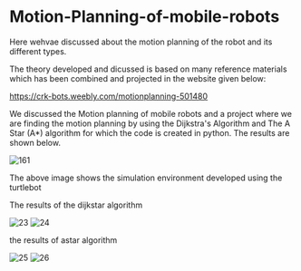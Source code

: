 # Motion-Planning-of-mobile-robots

Here wehvae discussed about the motion planning of the robot and its different types.

The  theory developed and dicussed is based on many reference materials which has been combined and projected in the website given below: 

https://crk-bots.weebly.com/motionplanning-501480

We discussed the 
Motion planning of mobile robots and a project where  we are finding the motion planning by using the Dijkstra's Algorithm and The A Star (A*) algorithm for 
which the code is created in python. The results are shown below.

![161](https://user-images.githubusercontent.com/53141800/110339796-8f9a7180-804e-11eb-832f-4ea974260a72.PNG)

The above image shows the simulation environment developed using the turtlebot 

The results of the dijkstar algorithm 

![23](https://user-images.githubusercontent.com/53141800/110340962-d89ef580-804f-11eb-8241-3cb581490fa8.PNG)
![24](https://user-images.githubusercontent.com/53141800/110340966-da68b900-804f-11eb-837e-656a00943a11.PNG)

the results of astar algorithm

![25](https://user-images.githubusercontent.com/53141800/110341137-084dfd80-8050-11eb-9c81-de3fb3111664.PNG)
![26](https://user-images.githubusercontent.com/53141800/110341144-097f2a80-8050-11eb-85ca-ff2264f654eb.PNG)





